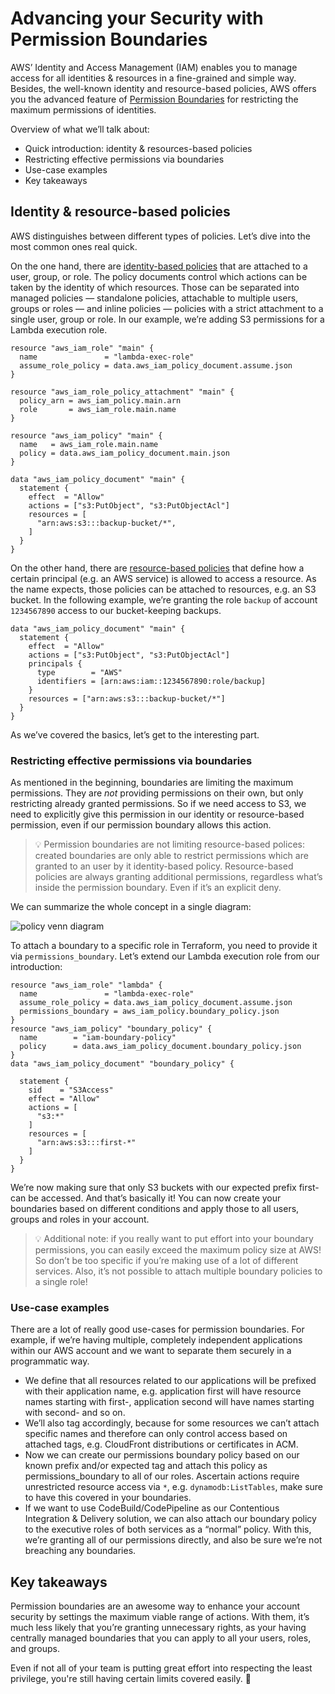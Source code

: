 # Advancing your Security with Permission Boundaries

AWS’ Identity and Access Management (IAM) enables you to manage access for all identities & resources in a fine-grained and simple way. Besides, the well-known identity and resource-based policies, AWS offers you the advanced feature of [Permission Boundaries](https://docs.aws.amazon.com/IAM/latest/UserGuide/access_policies_boundaries.html) for restricting the maximum permissions of identities.

Overview of what we’ll talk about:

 - Quick introduction: identity & resources-based policies
 - Restricting effective permissions via boundaries
 - Use-case examples
 - Key takeaways

## Identity & resource-based policies

AWS distinguishes between different types of policies. Let’s dive into the most common ones real quick.

On the one hand, there are [identity-based policies](https://docs.aws.amazon.com/IAM/latest/UserGuide/access_policies.html#policies_id-based) that are attached to a user, group, or role. The policy documents control which actions can be taken by the identity of which resources. Those can be separated into managed policies — standalone policies, attachable to multiple users, groups or roles — and inline policies — policies with a strict attachment to a single user, group or role. In our example, we’re adding S3 permissions for a Lambda execution role.

```
resource "aws_iam_role" "main" {
  name               = "lambda-exec-role"
  assume_role_policy = data.aws_iam_policy_document.assume.json
}

resource "aws_iam_role_policy_attachment" "main" {
  policy_arn = aws_iam_policy.main.arn
  role       = aws_iam_role.main.name
}

resource "aws_iam_policy" "main" {
  name   = aws_iam_role.main.name
  policy = data.aws_iam_policy_document.main.json
}

data "aws_iam_policy_document" "main" {
  statement {
    effect  = "Allow"
    actions = ["s3:PutObject", "s3:PutObjectAcl"]
    resources = [
      "arn:aws:s3:::backup-bucket/*",
    ]
  }
}
```

On the other hand, there are [resource-based policies](https://docs.aws.amazon.com/IAM/latest/UserGuide/access_policies.html#policies_resource-based) that define how a certain principal (e.g. an AWS service) is allowed to access a resource. As the name expects, those policies can be attached to resources, e.g. an S3 bucket. In the following example, we’re granting the role `backup` of account `1234567890` access to our bucket-keeping backups.

```
data "aws_iam_policy_document" "main" {
  statement {
    effect  = "Allow"
    actions = ["s3:PutObject", "s3:PutObjectAcl"]
    principals {
      type        = "AWS"
      identifiers = [arn:aws:iam::1234567890:role/backup]
    }
    resources = ["arn:aws:s3:::backup-bucket/*"]
  }
}
```

As we’ve covered the basics, let’s get to the interesting part.

### Restricting effective permissions via boundaries

As mentioned in the beginning, boundaries are limiting the maximum permissions. They are *not* providing permissions on their own, but only restricting already granted permissions. So if we need access to S3, we need to explicitly give this permission in our identity or resource-based permission, even if our permission boundary allows this action.

> 💡 Permission boundaries are not limiting resource-based polices: created boundaries are only able to restrict permissions which are granted to an user by it identity-based policy. Resource-based policies are always granting additional permissions, regardless what’s inside the permission boundary. Even if it’s an explicit deny.

We can summarize the whole concept in a single diagram:

![policy venn diagram](https://miro.medium.com/max/612/1*STwRUqIm9DWUhWgCtKr_gw.png "Effective permissions based on identity-based, resource-based & boundary policies")

To attach a boundary to a specific role in Terraform, you need to provide it via `permissions_boundary`. Let’s extend our Lambda execution role from our introduction:

```
resource "aws_iam_role" "lambda" {
  name               = "lambda-exec-role"
  assume_role_policy = data.aws_iam_policy_document.assume.json
  permissions_boundary = aws_iam_policy.boundary_policy.json
}
resource "aws_iam_policy" "boundary_policy" {
  name        = "iam-boundary-policy"
  policy      = data.aws_iam_policy_document.boundary_policy.json
}
data "aws_iam_policy_document" "boundary_policy" {

  statement {
    sid    = "S3Access"
    effect = "Allow"
    actions = [
      "s3:*"
    ]
    resources = [
      "arn:aws:s3:::first-*"
    ]
  }
}
```

We’re now making sure that only S3 buckets with our expected prefix first- can be accessed. And that’s basically it! You can now create your boundaries based on different conditions and apply those to all users, groups and roles in your account.

> 💡 Additional note: if you really want to put effort into your boundary permissions, you can easily exceed the maximum policy size at AWS! So don’t be too specific if you’re making use of a lot of different services. Also, it’s not possible to attach multiple boundary policies to a single role!

### Use-case examples

There are a lot of really good use-cases for permission boundaries. For example, if we’re having multiple, completely independent applications within our AWS account and we want to separate them securely in a programmatic way.

 - We define that all resources related to our applications will be prefixed with their application name, e.g. application first will have resource names starting with first-, application second will have names starting with second- and so on.
 - We’ll also tag accordingly, because for some resources we can’t attach specific names and therefore can only control access based on attached tags, e.g. CloudFront distributions or certificates in ACM.
 - Now we can create our permissions boundary policy based on our known prefix and/or expected tag and attach this policy as permissions_boundary to all of our roles. Ascertain actions require unrestricted resource access via `*`, e.g. `dynamodb:ListTables`, make sure to have this covered in your boundaries.
 - If we want to use CodeBuild/CodePipeline as our Contentious Integration & Delivery solution, we can also attach our boundary policy to the executive roles of both services as a “normal” policy. With this, we’re granting all of our permissions directly, and also be sure we’re not breaching any boundaries.

## Key takeaways

Permission boundaries are an awesome way to enhance your account security by settings the maximum viable range of actions. With them, it’s much less likely that you’re granting unnecessary rights, as your having centrally managed boundaries that you can apply to all your users, roles, and groups.

Even if not all of your team is putting great effort into respecting the least privilege, you're still having certain limits covered easily. 🎉
